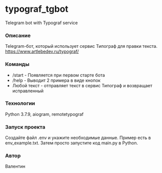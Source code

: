 # typograf_tgbot
Telegram bot with Typograf service

### Описание
Telegram-бот, который использует сервис Типограф для правки текста.   
https://www.artlebedev.ru/typograf/


### Команды
- /start - Появляется при первом старте бота
- /help - Выводит 2 примера в виде кнопок 
- Любой текст - отправляет текст в сервис Типограф и возвращает исправленный

### Технологии
Python 3.7.9, aiogram, remotetypograf

### Запуск проекта
Создайте файл .env и укажите необходимые данные.
Пример есть в env_example.txt.
Затем просто запустите код main.py в Python.

### Автор
Валентин
